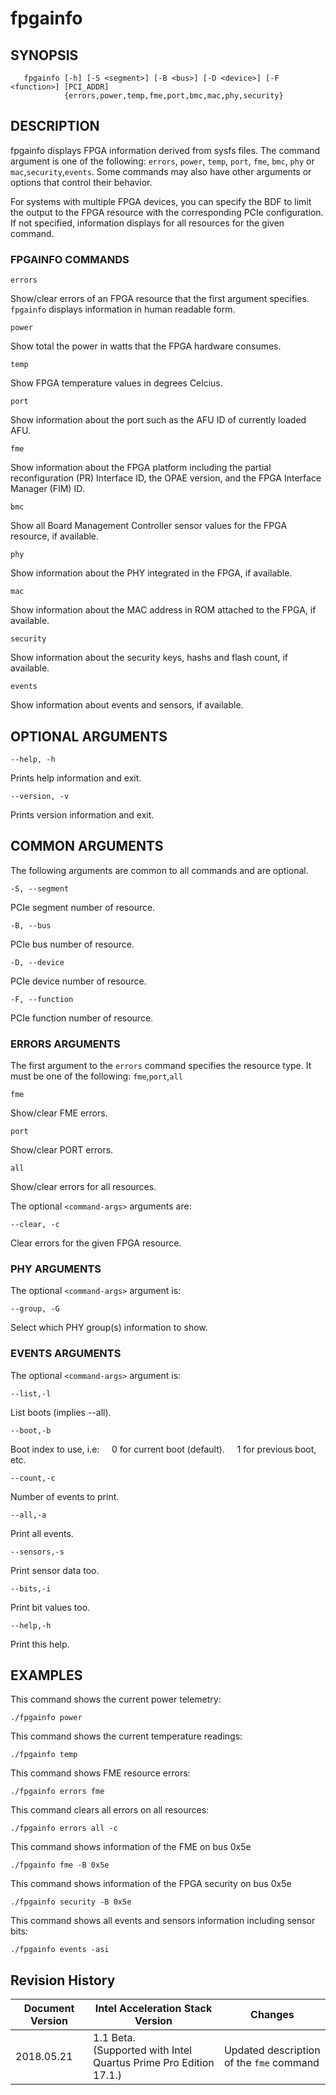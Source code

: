 # fpgainfo #

## SYNOPSIS ##
```console
   fpgainfo [-h] [-S <segment>] [-B <bus>] [-D <device>] [-F <function>] [PCI_ADDR]
            {errors,power,temp,fme,port,bmc,mac,phy,security}

```



## DESCRIPTION ##
fpgainfo displays FPGA information derived from sysfs files. The command argument is one of the following:
`errors`, `power`, `temp`, `port`, `fme`, `bmc`, `phy` or `mac`,`security`,`events`.
Some commands may also have other arguments or options that control their behavior.

For systems with multiple FPGA devices, you can specify the BDF to limit the output to the FPGA resource
with the corresponding PCIe configuration. If not specified, information displays for all resources for
the given command.

### FPGAINFO COMMANDS ##
`errors`

Show/clear errors of an FPGA resource that the first argument specifies.
`fpgainfo` displays information in human readable form.

`power`

Show total the power in watts that the FPGA hardware consumes.

`temp`

 Show FPGA temperature values in degrees Celcius.

`port`

Show information about the port such as the AFU ID of currently loaded AFU.

`fme`

Show information about the FPGA platform including the partial reconfiguration (PR) Interface ID, the OPAE version,
and the FPGA Interface Manager (FIM) ID.

`bmc`

Show all Board Management Controller sensor values for the FPGA resource, if available.

`phy`

Show information about the PHY integrated in the FPGA, if available.

`mac`

Show information about the MAC address in ROM attached to the FPGA, if available.

`security`

Show information about the security keys, hashs and flash count, if available.

`events`

Show information about events and sensors, if available.

## OPTIONAL ARGUMENTS ##
`--help, -h`

Prints help information and exit.

`--version, -v`

Prints version information and exit.

## COMMON ARGUMENTS ##
The following arguments are common to all commands and are optional.

`-S, --segment`

PCIe segment number of resource.

`-B, --bus`

PCIe bus number of resource.

`-D, --device`

PCIe device number of resource.

`-F, --function`

PCIe function number of resource.

### ERRORS ARGUMENTS ###
The first argument to the `errors` command specifies the resource type. It must be one of the following:
   `fme`,`port`,`all`

`fme`

 Show/clear FME errors. 

`port`

 Show/clear PORT errors.

`all`

Show/clear errors for all resources.

The optional `<command-args>` arguments are:

`--clear, -c`

Clear errors for the given FPGA resource.


### PHY ARGUMENTS ###
The optional `<command-args>` argument is:

`--group, -G`

Select which PHY group(s) information to show.


### EVENTS ARGUMENTS ###
The optional `<command-args>` argument is:

`--list,-l`

List boots (implies --all).

`--boot,-b`

Boot index to use, i.e:
&nbsp;&nbsp;&nbsp;&nbsp;0 for current boot (default).
&nbsp;&nbsp;&nbsp;&nbsp;1 for previous boot, etc.

`--count,-c`

Number of events to print.

`--all,-a`

Print all events.

`--sensors,-s`

Print sensor data too.

`--bits,-i`

Print bit values too.

`--help,-h`

Print this help.

## EXAMPLES ##
This command shows the current power telemetry:
```console
./fpgainfo power
```

This command shows the current temperature readings:
```console
./fpgainfo temp
```

This command shows FME resource errors:
```console
./fpgainfo errors fme
```
This command clears all errors on all resources:
```console
./fpgainfo errors all -c
```
This command shows information of the FME on bus 0x5e
```console
./fpgainfo fme -B 0x5e
```
This command shows information of the FPGA security on bus 0x5e
```console
./fpgainfo security -B 0x5e
```
This command shows all events and sensors information including sensor bits:
```console
./fpgainfo events -asi
```

## Revision History ##

 | Document Version |  Intel Acceleration Stack Version  | Changes  |
 | ---------------- |------------------------------------|----------|
 | 2018.05.21 | 1.1 Beta. <br>(Supported with Intel Quartus Prime Pro Edition 17.1.) | Updated description of the `fme` command | 

